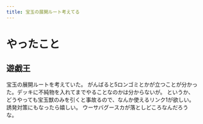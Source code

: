 ```yaml
---
title: 宝玉の展開ルート考えてる
---
```


# やったこと

## 遊戯王

宝玉の展開ルートを考えていた。
がんばると5ロンゴミとかが立つことが分かった。デッキに不純物を入れてまでやることなのかは分からないが。
というか、どうやっても宝玉獣のみを引くと事故るので、なんか使えるリンク1が欲しい。誘発対策にもなったら嬉しい。
ウーサバグースカが落としどころなんだろうな。
